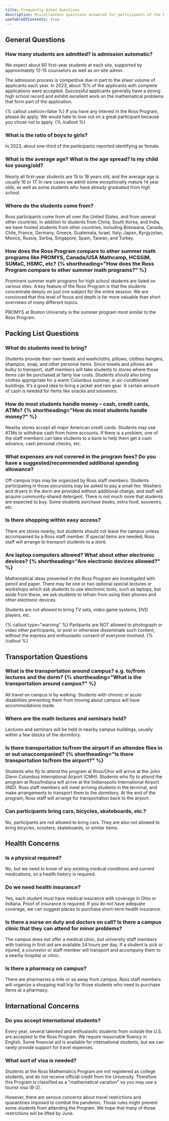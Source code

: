```yaml
---
title: Frequently Asked Questions
description: Miscellaneous questions answered for participants of the Ross Mathematics Program and their parents
useTableOfContents: true
---
```


## General Questions

### How many students are admitted? Is admission automatic?

We expect about 60 first-year students at each site, supported by approximately 12-15 counselors as well as on-site admin.

The admission process is competitive due in part to the sheer volume of applicants each year. In 2023, about 15% of the applicants with complete applications were accepted. Successful applicants generally have a strong high school record and exhibit excellent work on the mathematical problems that form part of the application.

{% callout useIcon=false %}
If you have any interest in the Ross Program, please do apply. We would hate to lose out on a great participant because you chose not to apply.
{% /callout %}

### What is the ratio of boys to girls?

In 2023, about one-third of the participants reported identifying as female.

### What is the average age? What is the age spread? Is my child too young/old?

Nearly all first-year students are 15 to 18 years old, and the average age is usually 16 or 17. In rare cases we admit some exceptionally mature 14 year olds, as well as some students who have already graduated from high school.

### Where do the students come from?

Ross participants come from all over the United States, and from several other countries. In addition to students from China, South Korea, and India, we have hosted students from other countries, including Botswana, Canada, Chile, France, Germany, Greece, Guatemala, Israel, Italy, Japan, Kyrgyzstan, Mexico, Russia, Serbia, Singapore, Spain, Taiwan, and Turkey.

### How does the Ross Program compare to other summer math programs like PROMYS, Canada/USA Mathcamp, HCSSiM, SUMaC, HSMC, etc? {% shortheading="How does the Ross Program compare to other summer math programs?" %}

Prominent summer math programs for high school students are listed on various sites. A key feature of the Ross Program is that the students concentrate deeply on just one subject for the entire session. We are convinced that this level of focus and depth is far more valuable than short overviews of many different topics.

PROMYS at Boston University is the summer program most similar to the Ross Program.

## Packing List Questions

### What do students need to bring?

Students provide their own towels and washcloths, pillows, clothes hangers, shampoo, soap, and other personal items. Since towels and pillows are bulky to transport, staff members will take students to stores where those items can be purchased at fairly low costs. Students should also bring clothes appropriate for a warm Columbus summer, in air-conditioned buildings. It’s a good idea to bring a jacket and rain gear. A certain amount of cash is needed for items like snacks and souvenirs.

### How do most students handle money – cash, credit cards, ATMs? {% shortheading="How do most students handle money?" %}

Nearby stores accept all major American credit cards. Students may use ATMs to withdraw cash from home accounts. If there is a problem, one of the staff members can take students to a bank to help them get a cash advance, cash personal checks, etc.

### What expenses are not covered in the program fees? Do you have a suggested/recommended additional spending allowance?

Off-campus trips may be organized by Ross staff members. Students participating in those excursions may be asked to pay a small fee. Washers and dryers in the dorm are provided without additional charge, and staff will acquire community-shared detergent. There is not much more that students are expected to buy. Some students purchase books, extra food, souvenirs, etc.

### Is there shopping within easy access?

There are stores nearby, but students should not leave the campus unless accompanied by a Ross staff member. If special items are needed, Ross staff will arrange to transport students to a store.

### Are laptop computers allowed? What about other electronic devices? {% shortheading="Are electronic devices allowed?" %}

Mathematical ideas presented in the Ross Program are investigated with pencil and paper. There may be one or two optional special lectures or workshops which ask students to use electronic tools, such as laptops, but aside from these, we ask students to refrain from using their phones and other electronic devices.

Students are not allowed to bring TV sets, video game systems, DVD players, etc.

{% callout type="warning" %}
Partipants are NOT allowed to photograph or video other participants, or post or otherwise disseminate such content, without the express and enthusiastic consent of everyone involved.
{% /callout %}

## Transportation Questions

### What is the transportation around campus? e.g. to/from lectures and the dorm? {% shortheading="What is the transportation around campus?" %}

All travel on campus is by walking. Students with chronic or acute disabilities preventing them from moving about campus will have accommodations made.

### Where are the math lectures and seminars held?

Lectures and seminars will be held in nearby campus buildings, usually within a few blocks of the dormitory.

### Is there transportation to/from the airport if an attendee flies in or out unaccompanied? {% shortheading="Is there transportation to/from the airport?" %}

Students who fly to attend the program at Ross/Ohio will arrive at the John Glenn Columbus International Airport (CMH). Students who fly to attend the program at Ross/Indiana will arrive at the Indianopolis International Airport (IND). Ross staff members will meet arriving students in the terminal, and make arrangements to transport them to the dormitory. At the end of the program, Ross staff will arrange for transportation back to the airport.

### Can participants bring cars, bicycles, skateboards, etc.?

No, participants are not allowed to bring cars. They are also not allowed to bring bicycles, scooters, skateboards, or similar items.

## Health Concerns

### Is a physical required?

No, but we need to know of any existing medical conditions and current medications, so a health history is required.

### Do we need health insurance?

Yes, each student must have medical insurance with coverage in Ohio or Indiana. Proof of insurance is required. If you do not have adequate coverage, we can suggest places to purchase short-term health insurance.

### Is there a nurse on duty and doctors on call? Is there a campus clinic that they can attend for minor problems?

The campus does not offer a medical clinic, but university staff members with training in first-aid are available 24 hours per day. If a student is sick or injured, a counselor or staff member will transport and accompany them to a nearby hospital or clinic.

### Is there a pharmacy on campus?

There are pharmacies a mile or so away from campus. Ross staff members will organize a shopping mall trip for those students who need to purchase items at a pharmacy.

## International Concerns

### Do you accept international students?

Every year, several talented and enthusiastic students from outside the U.S. are accepted to the Ross Program. We require reasonable fluency in English. Some financial aid is available for international students, but we can rarely provide support for travel expenses.

### What sort of visa is needed?

Students at the Ross Mathematics Program are not registered as college students, and do not receive official credit from the University. Therefore this Program is classified as a "mathematical vacation" so you may use a tourist visa (B-2).

However, there are serious concerns about travel restrictions and quarantines imposed to combat the pandemic. Those rules might prevent some students from attending the Program. We hope that many of those restrictions will be lifted by June.